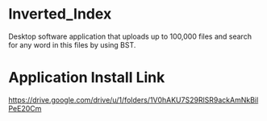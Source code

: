 # Inverted_Index
Desktop software application that uploads up to 100,000 files and search for any word in this files by using BST.
# Application Install Link
https://drive.google.com/drive/u/1/folders/1V0hAKU7S29RlSR9ackAmNkBilPeE20Cm
